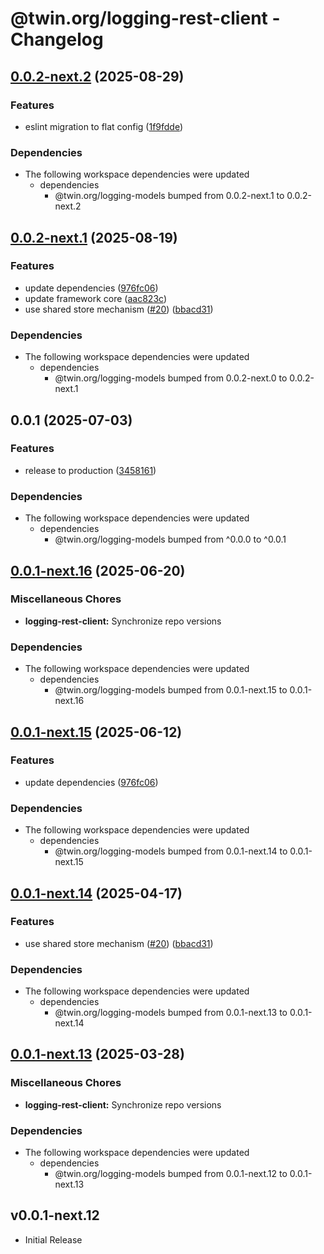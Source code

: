 # @twin.org/logging-rest-client - Changelog

## [0.0.2-next.2](https://github.com/twinfoundation/logging/compare/logging-rest-client-v0.0.2-next.1...logging-rest-client-v0.0.2-next.2) (2025-08-29)


### Features

* eslint migration to flat config ([1f9fdde](https://github.com/twinfoundation/logging/commit/1f9fddedfdcce9942afed431d9460a0f22092744))


### Dependencies

* The following workspace dependencies were updated
  * dependencies
    * @twin.org/logging-models bumped from 0.0.2-next.1 to 0.0.2-next.2

## [0.0.2-next.1](https://github.com/twinfoundation/logging/compare/logging-rest-client-v0.0.2-next.0...logging-rest-client-v0.0.2-next.1) (2025-08-19)


### Features

* update dependencies ([976fc06](https://github.com/twinfoundation/logging/commit/976fc06976c4899769486b7cb2e827c407d7fc89))
* update framework core ([aac823c](https://github.com/twinfoundation/logging/commit/aac823c2ead88843618b8a82b308d5a793411764))
* use shared store mechanism ([#20](https://github.com/twinfoundation/logging/issues/20)) ([bbacd31](https://github.com/twinfoundation/logging/commit/bbacd31af991d82d84294ad432a40830692880ca))


### Dependencies

* The following workspace dependencies were updated
  * dependencies
    * @twin.org/logging-models bumped from 0.0.2-next.0 to 0.0.2-next.1

## 0.0.1 (2025-07-03)


### Features

* release to production ([3458161](https://github.com/twinfoundation/logging/commit/3458161b4bb530f86e4d1fe06123d885cdcb114d))


### Dependencies

* The following workspace dependencies were updated
  * dependencies
    * @twin.org/logging-models bumped from ^0.0.0 to ^0.0.1

## [0.0.1-next.16](https://github.com/twinfoundation/logging/compare/logging-rest-client-v0.0.1-next.15...logging-rest-client-v0.0.1-next.16) (2025-06-20)


### Miscellaneous Chores

* **logging-rest-client:** Synchronize repo versions


### Dependencies

* The following workspace dependencies were updated
  * dependencies
    * @twin.org/logging-models bumped from 0.0.1-next.15 to 0.0.1-next.16

## [0.0.1-next.15](https://github.com/twinfoundation/logging/compare/logging-rest-client-v0.0.1-next.14...logging-rest-client-v0.0.1-next.15) (2025-06-12)


### Features

* update dependencies ([976fc06](https://github.com/twinfoundation/logging/commit/976fc06976c4899769486b7cb2e827c407d7fc89))


### Dependencies

* The following workspace dependencies were updated
  * dependencies
    * @twin.org/logging-models bumped from 0.0.1-next.14 to 0.0.1-next.15

## [0.0.1-next.14](https://github.com/twinfoundation/logging/compare/logging-rest-client-v0.0.1-next.13...logging-rest-client-v0.0.1-next.14) (2025-04-17)


### Features

* use shared store mechanism ([#20](https://github.com/twinfoundation/logging/issues/20)) ([bbacd31](https://github.com/twinfoundation/logging/commit/bbacd31af991d82d84294ad432a40830692880ca))


### Dependencies

* The following workspace dependencies were updated
  * dependencies
    * @twin.org/logging-models bumped from 0.0.1-next.13 to 0.0.1-next.14

## [0.0.1-next.13](https://github.com/twinfoundation/logging/compare/logging-rest-client-v0.0.1-next.12...logging-rest-client-v0.0.1-next.13) (2025-03-28)


### Miscellaneous Chores

* **logging-rest-client:** Synchronize repo versions


### Dependencies

* The following workspace dependencies were updated
  * dependencies
    * @twin.org/logging-models bumped from 0.0.1-next.12 to 0.0.1-next.13

## v0.0.1-next.12

- Initial Release
